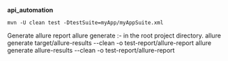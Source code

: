 **api_automation**

``mvn -U clean test -DtestSuite=myApp/myAppSuite.xml``

Generate allure report
allure generate :- in the root project directory.
allure generate target/allure-results --clean -o test-report/allure-report
allure generate allure-results --clean -o test-report/allure-report





